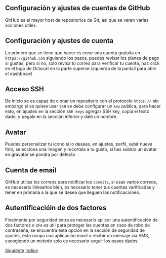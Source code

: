 ## Configuración y ajustes de cuentas de GitHub

GitHub es el mayor host de repositorios de Git, asi que se veran varias acciones utiles.

## Configuración y ajustes de cuenta
Lo primero que se tiene que hacer es crear una cuenta gratuita en `https://github.com` siguiendo los pasos, puedes revisar los planes de pago si gustas, pero si no, solo revisa tu correo para verificar tu cuenta, haz click en el logo de Octocat en la parte superior izquierda de la pantall para abrir el dashboard

## Acceso SSH
De inicio se es capaz de clonar un repositorio con el protocolo `https://` sin embargo si se quiere usar `SSH` se debe configurar un `key` publica, para hacer esto, en ajustes en la sección `SSH keys` agregar SSH key, copia el texto dado, y pegalo en la sección inferior y dale un nombre.

## Avatar
Puedes personalizar tu icono si lo deseas, en ajustes, perfil, subir nueva foto, selecciona una imagen y recortala a tu gusto, si has subido un avatar en gravatar se pondra por defecto

## Cuenta de email
GitHub utiliza los correos para notificar los `commits`, si usas varios correos, es necesario linkearlos bien, es necesario tener tus cuentas verificadas y tener en primaria a la que se desea que lleguen las notificaciones.

## Autentificacióin de dos factores 
Finalmente por seguridad extra es necesario aplicar una autentificación de dos factores o `2FA` es util para proteger las cuentas en caso de robo de contraseña, se encuentra esta opción en la sección de seguridad  de ajustes, esto ocupa una aplicación movil o recibir un mensaje via SMS, escogiendo un metodo solo es necesario seguir los pasos dados

[Siguiente](Ch6/Ch6.2.md)
[Indice](https://github.com/IIKUYY/Git-basico/blob/main/Ch6/README.md)